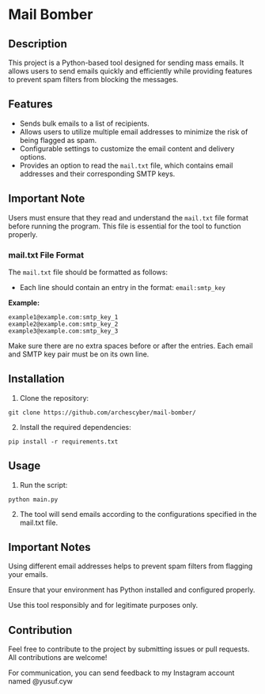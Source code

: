# Mail Bomber

## Description

This project is a Python-based tool designed for sending mass emails. It allows users to send emails quickly and efficiently while providing features to prevent spam filters from blocking the messages.

## Features

- Sends bulk emails to a list of recipients.
- Allows users to utilize multiple email addresses to minimize the risk of being flagged as spam.
- Configurable settings to customize the email content and delivery options.
- Provides an option to read the `mail.txt`  file, which contains email addresses and their corresponding SMTP keys.
  
## Important Note

Users must ensure that they read and understand the `mail.txt` file format before running the program. This file is essential for the tool to function properly.

### mail.txt File Format

The `mail.txt`  file should be formatted as follows:

- Each line should contain an entry in the format:  `email:smtp_key`
  
**Example:**
```
example1@example.com:smtp_key_1 
example2@example.com:smtp_key_2 
example3@example.com:smtp_key_3
```
Make sure there are no extra spaces before or after the entries. Each email and SMTP key pair must be on its own line.

## Installation

1. Clone the repository:

```
git clone https://github.com/archescyber/mail-bomber/
```
2. Install the required dependencies:

```
pip install -r requirements.txt
```


## Usage

1. Run the script:

```
python main.py
```

2. The tool will send emails according to the configurations specified in the mail.txt file.



## Important Notes

Using different email addresses helps to prevent spam filters from flagging your emails.

Ensure that your environment has Python installed and configured properly.

Use this tool responsibly and for legitimate purposes only.


## Contribution

Feel free to contribute to the project by submitting issues or pull requests. All contributions are welcome!

For communication, you can send feedback to my Instagram account named @yusuf.cyw
